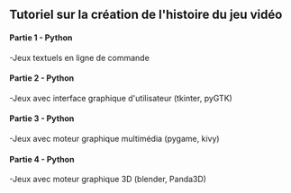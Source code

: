 ## Tutoriel sur la création de l'histoire du jeu vidéo

#### Partie 1 - Python
-Jeux textuels en ligne de commande

#### Partie 2 - Python
-Jeux avec interface graphique d'utilisateur (tkinter, pyGTK)

#### Partie 3 - Python
-Jeux avec moteur graphique multimédia (pygame, kivy)

#### Partie 4 - Python
-Jeux avec moteur graphique 3D (blender, Panda3D)

